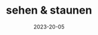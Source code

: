 ---
title: sehen & staunen
date: 2023-20-05

type: landing

sections:
  - block: markdown
    content:
      title:
      subtitle:
      text: |-
        <html lang="en" dir="ltr"> <head> <meta charset="utf-8"> <title>Masonry Image Gallery with Lightbox | CodingNepal</title> <link rel="stylesheet" href="style.css"> <meta name="viewport" content="width=device-width, initial-scale=1.0"> <link rel="stylesheet" href="https://unicons.iconscout.com/release/v4.0.0/css/line.css"> <script src="script.js" defer></script> </head> <body> <h1>Masonry Image Gallery with Lightbox</h1> <div class="lightbox"> <div class="wrapper"> <header> <div class="details"> <i class="uil uil-camera"></i> <span>Image Preview</span> </div> <div class="buttons"><i class="close-icon uil uil-times"></i></div> </header> <div class="preview-img"> <div class="img"><img src="" alt="preview-img"></div> </div> </div> </div> <section class="gallery"> <ul class="images">
        <li class="img"><img src="images/img-1.jpg" alt="img"></li>
        <li class="img"><img src="images/img-2.jpg" alt="img"></li>
        <li class="img"><img src="images/img-3.jpg" alt="img"></li>
        <li class="img"><img src="images/img-4.jpg" alt="img"></li>
        <li class="img"><img src="images/img-5.jpg" alt="img"></li>
        <li class="img"><img src="images/img-6.jpg" alt="img"></li>
        <li class="img"><img src="images/img-7.jpg" alt="img"></li>
        <li class="img"><img src="images/img-8.jpg" alt="img"></li>
        <li class="img"><img src="images/img-9.jpg" alt="img"></li>
        <li class="img"><img src="images/img-10.jpg" alt="img"></li>
        <li class="img"><img src="images/img-11.jpg" alt="img"></li> </ul> </section> </body> </html>
    design:
      columns: '1'
 # - block: markdown
 #   content:
 #     title:
 #     subtitle:
 #     text: <html lang="en"> <head> <meta charset="UTF-8"> <meta http-equiv="X-UA-Compatible" content="IE=edge"> <meta name="viewport" content="width=device-width, initial-scale=1.0"> <!-- custom css file link  --> <link rel="stylesheet" href="css/style.css"> </head> <body> <div class="container"> <h1 class="title"> sehen & staunen </h1> <div class="image-container">
 #       <img src="images/img-1.jpg" alt="">
 #       <img src="images/img-2.jpg" alt="">
 #       <img src="images/img-3.jpg" alt="">
 #       <img src="images/img-4.jpg" alt="">
 #       <img src="images/img-5.jpg" alt="">
 #       <img src="images/img-6.jpg" alt="">
 #       <img src="images/img-7.jpg" alt="">
 #       <img src="images/img-8.jpg" alt="">
 #       <img src="images/img-9.jpg" alt=""> </div> </div> </body> </html>

 #   design:
 #     # See Page Builder docs for all section customization options.
 #     # Choose how many columns the section has. Valid values: '1' or '2'.
 #     columns: '1'
---